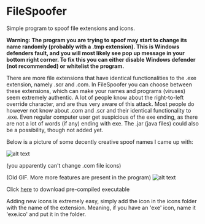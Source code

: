 # FileSpoofer

Simple program to spoof file extensions and icons.

**Warning: The program you are trying to spoof may start to change its name randomly (probably with a .tmp extension). This is Windows defenders fault, and you will most likely see pop up message in your bottom right corner. To fix this you can either disable Windows defender (not recommended) or whitelist the program.**

There are more file extensions that have identical functionalities to the .exe extension, namely .scr and .com. In FileSpoofer you can choose between these extensions, which can make your names and programs (viruses) seem extremely authentic. A lot of people know about the right-to-left override character, and are thus very aware of this attack. Most people do however not know about .com and .scr and their identical functionality to .exe. Even regular computer user get suspicious of the exe ending, as there are not a lot of words (if any) ending with exe. The .jar (java files) could also be a possibility, though not added yet.

Below is a picture of some decently creative spoof names I came up with:

![alt text](https://raw.githubusercontent.com/henriksb/ExtensionSpoofer/master/Spoof.png)

(you apparently can't change .com file icons)

(Old GIF. More more features are present in the program)
![alt text](https://raw.githubusercontent.com/henriksb/ExtensionSpoofer/master/UsageGIF.gif)

Click [here](https://github.com/henriksb/ExtensionSpoofer/raw/master/FileSpoofer.exe) to download pre-compiled executable

Adding new icons is extremely easy, simply add the icon in the icons folder with the name of the extension. Meaning, if you have an 'exe' icon, name it 'exe.ico' and put it in the folder.
